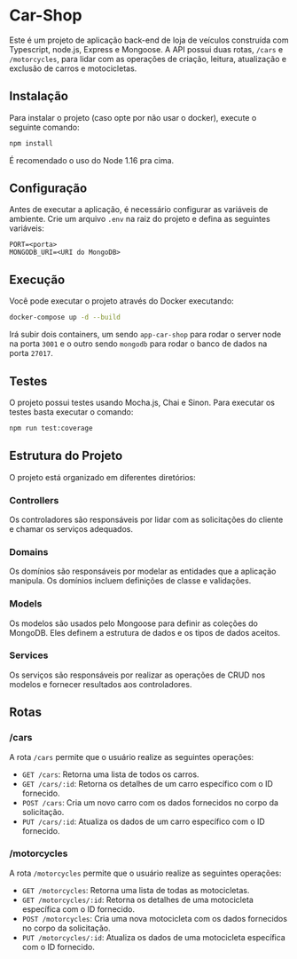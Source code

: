 # Car-Shop

Este é um projeto de aplicação back-end de loja de veículos construída com Typescript, node.js, Express e Mongoose. A API possui duas rotas, `/cars` e `/motorcycles`, para lidar com as operações de criação, leitura, atualização e exclusão de carros e motocicletas. 

## Instalação

Para instalar o projeto (caso opte por não usar o docker), execute o seguinte comando:

```bash
npm install
```

É recomendado o uso do Node 1.16 pra cima.

## Configuração

Antes de executar a aplicação, é necessário configurar as variáveis de ambiente. Crie um arquivo `.env` na raiz do projeto e defina as seguintes variáveis:

```
PORT=<porta>
MONGODB_URI=<URI do MongoDB>
```

## Execução

Você pode executar o projeto através do Docker executando:

```bash
docker-compose up -d --build
```

Irá subir dois containers, um sendo ```app-car-shop``` para rodar o server node na porta ```3001``` e o outro sendo ```mongodb``` para rodar o banco de dados na porta ```27017```.

## Testes

O projeto possui testes usando Mocha.js, Chai e Sinon. Para executar os testes basta executar o comando:

```bash
npm run test:coverage
```

## Estrutura do Projeto

O projeto está organizado em diferentes diretórios:

### Controllers

Os controladores são responsáveis por lidar com as solicitações do cliente e chamar os serviços adequados. 

### Domains

Os domínios são responsáveis por modelar as entidades que a aplicação manipula. Os domínios incluem definições de classe e validações.

### Models

Os modelos são usados pelo Mongoose para definir as coleções do MongoDB. Eles definem a estrutura de dados e os tipos de dados aceitos.

### Services

Os serviços são responsáveis por realizar as operações de CRUD nos modelos e fornecer resultados aos controladores.

## Rotas

### /cars

A rota `/cars` permite que o usuário realize as seguintes operações:

- `GET /cars`: Retorna uma lista de todos os carros.
- `GET /cars/:id`: Retorna os detalhes de um carro específico com o ID fornecido.
- `POST /cars`: Cria um novo carro com os dados fornecidos no corpo da solicitação.
- `PUT /cars/:id`: Atualiza os dados de um carro específico com o ID fornecido.

### /motorcycles

A rota `/motorcycles` permite que o usuário realize as seguintes operações:

- `GET /motorcycles`: Retorna uma lista de todas as motocicletas.
- `GET /motorcycles/:id`: Retorna os detalhes de uma motocicleta específica com o ID fornecido.
- `POST /motorcycles`: Cria uma nova motocicleta com os dados fornecidos no corpo da solicitação.
- `PUT /motorcycles/:id`: Atualiza os dados de uma motocicleta específica com o ID fornecido.
